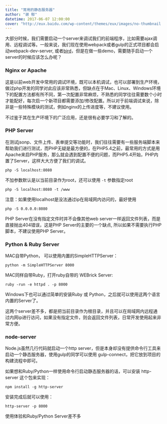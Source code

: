 ```yaml
---
title: "常用的静态服务器"
author: "谢 郁"
datetime: 2017-06-07 12:00:00
cover: "http://eux.baidu.com/wp-content/themes/eux/images/no-thumbnail.png"
---
```


大部分时候，我们需要启动一个server来调试我们的前端程序，比如需要ajax调用、远程调试等。一般来说，我们现在使用webpack或者gulp的正式项目都会启动webpack-dev-server, 或者[bird](https://www.npmjs.com/package/gulp-bird)，但是在做一些demo，需要随手启动一个server的时候应该怎么办呢？  



### []()Nginx or Apache

这是以前web开发中常用的调试环境，既可以本机调试，也可以部署到生产环境，做过php开发的同学对此应该非常熟悉，但缺点在于Mac、Linux、Windows环境下的配置方法都有所不同，第一次配置非常麻烦，不熟悉的同学往往需要数个小时才能配好，每次启一个新项目都需要添加/修改配置。所以对于前端调试来说，除非是一些特殊模块的测试，例如nginx的上传进度等，不建议使用。  

不过鉴于其在生产环境下的广泛应用，还是很有必要学习和了解的。  



### []()PHP Server

在测试jsonp、文件上传、表单提交等功能时，我们往往需要有一些服务端脚本来帮助我们进行测试，而PHP无疑是最方便的，在PHP5.4之前，最常用的方式是用Apache来启PHP服务，那么就会遇到配置不便的问题，而PHP5.4开始，PHP内置了Server，这样大大方便了我们的调试。  



```
php -S localhost:8080
```

不加参数默认是以当前目录作为root，还可以使用 `-t` 参数指定root  



```
php -S localhost:8080 -t /www
```

注意：如果使用localhost是没法通过ip在局域网内访问的，最好使用  



```
php -S 0.0.0.0:8080
```

PHP Server在没有指定文件时并不会像其他web server一样返回文件列表，而是直接抛出404错误，这是PHP Server的主要的一个缺点, 所以如果不需要执行PHP脚本，不建议使用PHP Server。  



### []()Python & Ruby Server

MAC自带Python， 可以使用内置的SimpleHTTPServer：  



```
python -m SimpleHTTPServer 8000
```

MAC同样自带Ruby，打开ruby自带的 WEBrick Server:  



```
ruby -run -e httpd . -p 8000
```

Windows下也可以通过简单的安装Ruby 或 Python，之后就可以使用这两个语言内置的Server了。  


这两个server差不多，都是把当前目录作为根目录，并且可以在局域网内远程通过内网ip进行访问，如果没有指定文件，则会返回文件列表，日常开发使用起来非常方便。  



### []()node-server

Node.js虽然几行代码就启动一个http server，但是本身却没有提供命令行工具来启动一个静态服务器，使用gulp的同学可以使用 gulp-connect，把它放到项目的构建流程中即可。  

如果想和Ruby/Python一样使用命令行启动静态服务器的话，可以安装 http-server 这个包来实现：  



```
npm install -g http-server
```

安装完成后就可以使用：  



```
http-server -p 8000
```

使用体验和Ruby/Python Server差不多